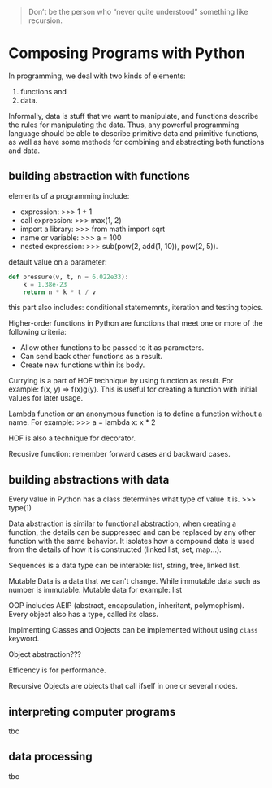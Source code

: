 > Don’t be the person who “never quite understood” something like recursion.

# Composing Programs with Python

In programming, we deal with two kinds of elements: 

1. functions and 
2. data. 

Informally, data is stuff that we want to manipulate, and functions describe the rules for manipulating the data. Thus, any powerful programming language should be able to describe primitive data and primitive functions, as well as have some methods for combining and abstracting both functions and data.

## building abstraction with functions

elements of a programming include:

- expression: >>> 1 + 1 
- call expression: >>> max(1, 2)
- import a library: >>> from math import sqrt
- name or variable: >>> a = 100
- nested expression: >>> sub(pow(2, add(1, 10)), pow(2, 5)). 

default value on a parameter:

```py
def pressure(v, t, n = 6.022e33):
    k = 1.38e-23
    return n * k * t / v
```
this part also includes: conditional statememnts, iteration and testing topics.

Higher-order functions in Python are functions that meet one or more of the following criteria:

- Allow other functions to be passed to it as parameters.
- Can send back other functions as a result.
- Create new functions within its body.

Currying is a part of HOF technique by using function as result. For example: f(x, y) => f(x)g(y). This is useful for creating a function with initial values for later usage.

Lambda function or an anonymous function is to define a function without a name. For example: >>> a = lambda x: x * 2

HOF is also a technique for decorator.

Recusive function: remember forward cases and backward cases.

## building abstractions with data

Every value in Python has a class determines what type of value it is. >>> type(1)

Data abstraction is similar to functional abstraction, when creating a function, the details can be suppressed and can be replaced by any other function with the same behavior. It isolates how a compound data is used from the details of how it is constructed (linked list, set, map...).

Sequences is a data type can be interable: list, string, tree, linked list.

Mutable Data is a data that we can't change. While immutable data such as number is immutable. Mutable data for example: list

OOP includes AEIP (abstract, encapsulation, inheritant, polymophism). Every object also has a type, called its class.

Implmenting Classes and Objects can be implemented without using `class` keyword.

Object abstraction???

Efficency is for performance.

Recursive Objects are objects that call ifself in one or several nodes.

## interpreting computer programs

tbc

## data processing

tbc